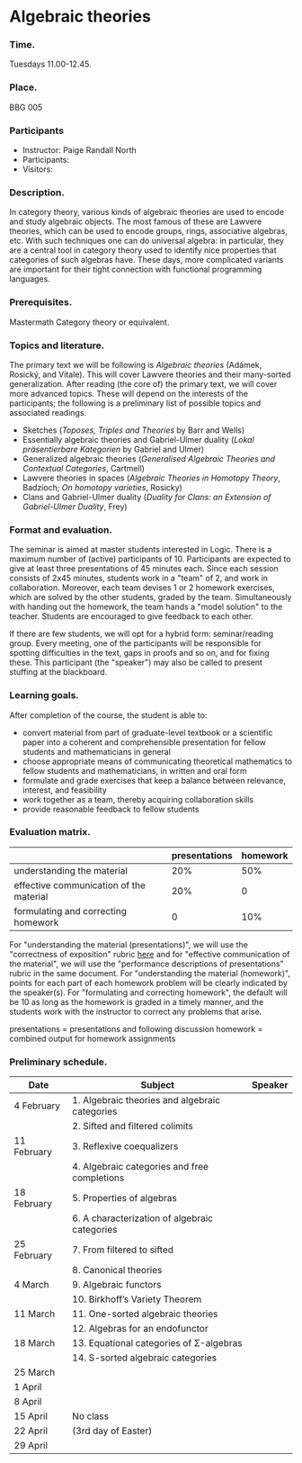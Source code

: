 # Algebraic theories

### Time.
Tuesdays 11.00-12.45.

### Place.
BBG 005

### Participants
- Instructor: Paige Randall North
- Participants:
- Visitors: 

### Description.
In category theory, various kinds of algebraic theories are used to encode and study algebraic objects. The most famous of these are Lawvere theories, which can be used to encode groups, rings, associative algebras, etc. With such techniques one can do universal algebra: in particular, they are a central tool in category theory used to identify nice properties that categories of such algebras have. These days, more complicated variants are important for their tight connection with functional programming languages.

### Prerequisites.
Mastermath Category theory or equivalent.

### Topics and literature.
The primary text we will be following is *Algebraic theories* (Adámek, Rosický, and Vitale). This will cover Lawvere theories and their many-sorted generalization. After reading (the core of) the primary text, we will cover more advanced topics. These will depend on the interests of the participants; the following is a preliminary list of possible topics and associated readings.
- Sketches (_Toposes, Triples and Theories_ by Barr and Wells)
- Essentially algebraic theories and Gabriel-Ulmer duality (_Lokal präsentierbare Kategorien_ by Gabriel and Ulmer)
- Generalized algebraic theories (_Generalised Algebraic Theories and Contextual Categories_, Cartmell)
- Lawvere theories in spaces (_Algebraic Theories in Homotopy Theory_, Badzioch; _On homotopy varieties_, Rosicky)
- Clans and Gabriel-Ulmer duality (_Duality for Clans: an Extension of Gabriel-Ulmer Duality_, Frey)

### Format and evaluation.
The seminar is aimed at master students interested in Logic. There is a maximum number of (active) participants of 10. Participants are expected to give at least three presentations of 45 minutes each. Since each session consists of 2x45 minutes, students work in a "team" of 2, and work in collaboration. Moreover, each team devises 1 or 2 homework exercises, which are solved by the other students, graded by the team. Simultaneously with handing out the homework, the team hands a "model solution" to the teacher. Students are encouraged to give feedback to each other.

If there are few students, we will opt for a hybrid form: seminar/reading group. Every meeting, one of the participants will be responsible for spotting difficulties in the text, gaps in proofs and so on, and for fixing these. This participant (the "speaker") may also be called to present stuffing at the blackboard.

### Learning goals.
After completion of the course, the student is able to:
- convert material from part of graduate-level textbook or a scientific paper into a coherent and comprehensible presentation for fellow students and mathematicians in general
- choose appropriate means of communicating theoretical mathematics to fellow students and mathematicians, in written and oral form
- formulate and grade exercises that keep a balance between relevance, interest, and feasibility
- work together as a team, thereby acquiring collaboration skills
- provide reasonable feedback to fellow students

### Evaluation matrix. 

| | presentations	| homework |
|-|---------------|----------|
|understanding the material	| 20%	| 50% |
| effective communication of the material	| 20%	| 0 |
| formulating and correcting homework	| 0	| 10% |

For "understanding the material (presentations)", we will use the "correctness of exposition" rubric [here](https://students.uu.nl/sites/default/files/beta_wiskunde_bachelor_scriptie_evaluatie-3.pdf) and for "effective communication of the material", we will use the "performance descriptions of presentations" rubric in the same document. For "understanding the material (homework)", points for each part of each homework problem will be clearly indicated by the speaker(s). For "formulating and correcting homework", the default will be 10 as long as the homework is graded in a timely manner, and the students work with the instructor to correct any problems that arise.

presentations = presentations and following discussion
homework = combined output for homework assignments

### Preliminary schedule.

| Date | Subject | Speaker |
|------|---------|---------|
| 4 February	| 1. Algebraic theories and algebraic categories	| |
| |	2. Sifted and filtered colimits |	|
| 11 February	| 3. Reflexive coequalizers	| |
| |	4. Algebraic categories and free completions	| |
| 18 February	| 5. Properties of algebras	| |
| |	6. A characterization of algebraic categories	| |
| 25 February	| 7. From filtered to sifted	| |
| |	8. Canonical theories	| |
| 4 March |	9. Algebraic functors	| |
| |	10. Birkhoff’s Variety Theorem	| |
| 11 March	| 11. One-sorted algebraic theories	| |
| | 	12. Algebras for an endofunctor	| |
| 18 March	| 13. Equational categories of Σ-algebras | |	
| |	14. S-sorted algebraic categories	| |
| 25 March | | |
| 1 April | | |
| 8 April | | |
| 15 April | No class| |
| 22 April | (3rd day of Easter)| |
| 29 April| | |




